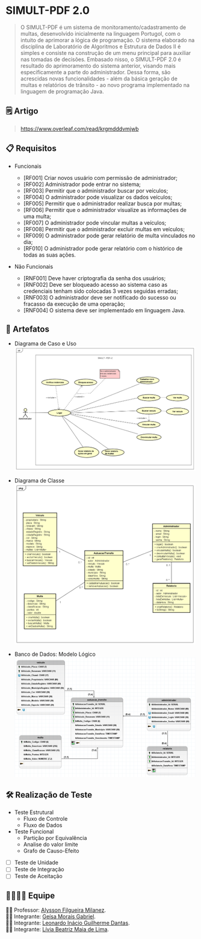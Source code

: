 # SIMULT-PDF 2.0
> O SIMULT-PDF é um sistema de monitoramento/cadastramento de multas, desenvolvido inicialmente na linguagem Portugol, com o intuito de aprimorar a lógica de programação. O sistema elaborado na disciplina de Laboratório de Algoritmos e Estrutura de Dados II é simples e consiste na construção de um menu principal para auxiliar nas tomadas de decisões.
Embasado nisso, o SIMULT-PDF 2.0 é resultado do aprimoramento do sistema anterior, visando mais especificamente a parte do administrador. Dessa forma, são acrescidas novas funcionalidades - além da básica geração de multas e relatórios de trânsito - ao novo programa implementado na linguagem de programação Java.

## :spiral_notepad: Artigo
> https://www.overleaf.com/read/krgmdddvmjwb

## :clipboard: Requisitos

 - Funcionais
	 - [RF001] Criar novos usuário com permissão de administrador;
	 - [RF002] Administrador pode entrar no sistema;
	 - [RF003] Permitir que o administrador buscar por veículos;
	 - [RF004] O administrador pode visualizar os dados veículos; 
	 - [RF005] Permitir que o administrador realizar busca por multas; 
	 - [RF006] Permitir que o administrador visualize as informações de uma multa; 
	 - [RF007] O administrador pode vincular multas a veículos; 
	 - [RF008] Permitir que o administrador excluir multas em veículos; 
	 - [RF009] O administrador pode gerar relatório de multa vinculados no dia; 
	 - [RF010] O administrador pode gerar relatório com o histórico de todas as suas ações. 
	 
 - Não Funcionais
	 - [RNF001] Deve haver criptografia da senha dos usuários;
	 - [RNF002] Deve ser bloqueado acesso ao sistema caso as credenciais tenham sido colocadas 3 vezes seguidas erradas;
	 - [RNF003] O administrador deve ser notificado do sucesso ou fracasso da execução de uma operação;
	 - [RNF004] O sistema deve ser implementado em linguagem Java.

## :paperclip: Artefatos
- Diagrama de Caso e Uso
![Diagrama de Caso e Uso](Diagramas/UseCaseDiagram_Teste_de_Software.png)

 - Diagrama de Classe
![Diagrama de Classe](Diagramas/ClassDiagram_Teste_de_Software.png)

 - Banco de Dados: Modelo Lógico
![Modelo Lógico](Banco_de_dados/ModeloLogicoBD_Teste_De_Software.png)

## :hammer_and_wrench: Realização de Teste

 - Teste Estrutural
	 - Fluxo de Controle
	 - Fluxo de Dados
 - Teste Funcional
	 - Partição por Equivalência
	 - Analise do valor limite
	 - Grafo de Causo-Efeito
	 
 - [ ] Teste de Unidade
 - [ ] Teste de Integração
 - [ ] Teste de Aceitação

## :family_man_woman_girl_boy: Equipe
:man_teacher: Professor: [Alysson Filgueira Milanez](https://github.com/alyssonfm). </br>
:woman_student: Integrante: [Geísa Morais Gabriel](https://github.com/Geisa-mg). </br>
:man_student: Integrante: [Leonardo Inácio Guilherme Dantas](https://github.com/LeonardoIGD). </br>
:woman_student: Integrante: [Lívia Beatriz Maia de Lima](https://github.com/liviabeatrizml). </br>
